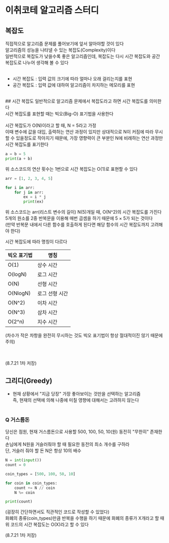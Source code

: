 # 이취코테 알고리즘 스터디

## 복잡도
직접적으로 알고리즘 문제를 풀어보기에 앞서 알아야할 것이 있다<br>
알고리즘의 성능을 나타낼 수 있는 복잡도(Complexity)이다<br>
일반적으로 복잡도가 낮을수록 좋은 알고리즘인데, 복잡도는 다시 시간 복잡도와 공간 복잡도로 나누어 생각해 볼 수 있다<br>
<br>
* 시간 복잡도 : 입력 값의 크기에 따라 얼마나 오래 걸리는지를 표현
* 공간 복잡도 : 입력 값에 대하여 알고리즘이 차지하는 메모리를 표현
<br>
## 시간 복잡도
일반적으로 알고리즘 문제에서 복잡도라고 하면 시간 복잡도를 의미한다<br>
시간 복잡도를 표현할 때는 빅오(Big-O) 표기법을 사용한다<br>
<br>
시간 복잡도가 O(N)이라고 할 때, N = 5라고 가정<br>
이때 변수에 값을 대입, 출력하는 연산 과정이 있지만 상대적으로 N이 커짐에 따라 무시할 수 있을정도로 작아지기 때문에, 가장 영향력이 큰 부분인 N에 비례하는 연산 과정만 시간 복잡도를 표기한다

```python
a = b = 5
print(a + b)
```
위 소스코드의 연산 횟수는 1번으로 시간 복잡도는 O(1)로 표현할 수 있다<br>

```python
arr = [1, 2, 3, 4, 5]

for i in arr:
    for j in arr:
        ex = i * j
        print(ex)
```
위 소스코드는 arr(리스트 변수의 길이) N(5)개일 때, O(N^2)의 시간 복잡도를 가진다<br>
5개의 원소를 2중 반복문을 이용해 매번 곱셈을 하기 때문에 5 × 5가 되는 것이다<br>
(만약 반복문 내에서 다른 함수를 호출하게 된다면 해당 함수의 시간 복잡도까지 고려해야 한다)<br>

시간 복잡도에 따라 명칭이 다르다<br>

| 빅오 표기법  | 명칭           |
| :----------- | -------------- |
| O(1)         | 상수 시간      |
| O(logN)  | 로그 시간      |
| O(N)         | 선형 시간      |
| O(NlogN) | 로그 선형 시간 |
| O(N^2)   | 이차 시간      |
| O(N^3)   | 삼차 시간      |
| O(2^n)   | 지수 시간      |

(차수가 작은 차항을 완전히 무시하는 것도 빅오 표기법이 항상 절대적이진 않기 때문에 주의)<br>
<br>
<br>

(8.7.21 1차 저장)



## 그리디(Greedy)
- 현재 상황에서 "지금 당장" 가장 좋아보이는 것만을 선택하는 알고리즘<br>
  즉, 현재의 선택에 의해 나중에 미칠 영향에 대해서는 고려하지 않는다<br>
  <br>
### Q 거스름돈
당신은 점원, 현재 거스름돈으로 사용할 500, 100, 50, 10(원) 동전히 "무한히" 존재한다 <br>
손님에게 N원을 거슬러줘야 할 때 필요한 동전의 최소 개수를 구하라<br>
단, 거슬러 줘야 할 돈 N은 항상 10의 배수<br>

```python
N = int(input())
count = 0

coin_types = [500, 100, 50, 10]

for coin in coin_types:
    count += N // coin
    N %= coin

print(count)
```
(굉장히 간단하면서도 직관적인 코드로 작성할 수 있었다)<br>
화폐의 종류(coin_types)만큼 반복을 수행을 하기 때문에 화폐의 종류가 X개라고 할 때<br>
위 코드의 시간 복잡도는 O(X)라고 할 수 있다

(8.7.21 1차 저장)
